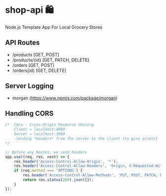 # shop-api :shopping:
Node.js Template App For Local Grocery Stores

## API Routes
- /products [GET, POST]
- /products/{id} [GET, PATCH, DELETE]
- /orders [GET, POST]
- /orders{id} [GET, DELETE]

## Server Logging 
- morgan (https://www.npmjs.com/package/morgan)

## Handling CORS
```javascript
/*  Cors - Cross-Origin Resource Sharing
    Client = localhost:4000
    Server = localhost:3000
    -sending *headers* from the server to the client (to give access)
*/

// Before any Routes, we send headers
app.use((req, res, next) => {
    res.header('Access-Control-Allow-Origin', '*');
    res.header('Access-Control-Allow-Headers', 'Origin, X-Requested-With, Content-Type, Accept, Authorization')
    if (req.method === 'OPTIONS') {
        res.header('Access-Control-Allow-Methods', 'PUT, POST, PATCH, DELETE, GET');
        return res.status(200).json({});
    }
});
```
